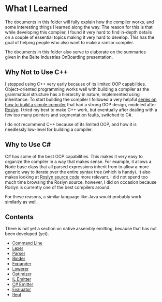 # What I Learned

The documents in this folder will fully explain how the compiler works, and some interesting things I learned along the
way. The reason for this is that while developing this compiler, I found it very hard to find in-depth details on a
couple of essential topics making it very hard to develop. This has the goal of helping people who also want to make a
similar compiler.

The documents in this folder also serve to elaborate on the summaries given in the Belte Industries OnBoarding
presentation.

## Why Not to Use C++

I stopped using C++ very early because of its limited OOP capabilities. Object-oriented programming works well with
building a compiler as the grammatical structure has a hierarchy in nature, implemented using inheritance. To start
building the compiler I followed a very helpful [series on how to build a simple
compiler](https://www.youtube.com/watch?v=wgHIkdUQbp0&list=PLRAdsfhKI4OWNOSfS7EUu5GRAVmze1t2y) that had a strong OOP
design, modeled after [Roslyn](https://github.com/dotnet/roslyn). I tried my best to make C++ work, but eventually after
dealing with a few too many pointers and segmentation faults, switched to C#.

I do not recommend C++ because of its limited OOP, and how it is needlessly low-level for building a compiler.

## Why to Use C\#

C# has some of the best OOP capabilities. This makes it very easy to organize the compiler in a way that makes
sense. For example, it allows a Node base class that all parsed expressions inherit from to allow a more generic
way to iterate over the entire syntax tree (which is handy). It also makes looking at
[Roslyn source code](https://sourceroslyn.io/) more relevant. I did not spend too much time browsing the Roslyn source,
however, I did on occasion because Roslyn is currently one of the best compilers around.

For these reasons, a similar language like Java would probably work similarly as well.

## Contents

There is not yet a section on native assembly emitting, because that has not been developed (yet).

- [Command Line](CommandLine.md)
- [Lexer](Lexer.md)
- [Parser](Parser.md)
- [Binder](Binder.md)
- [Expander](Expander.md)
- [Lowerer](Lowerer.md)
- [Optimizer](Optimizer.md)
- [IL Emitter](ILEmitter.md)
- [C# Emitter](CSharpEmitter.md)
- [Evaluator](Evaluator.md)
- [Repl](Repl.md)
